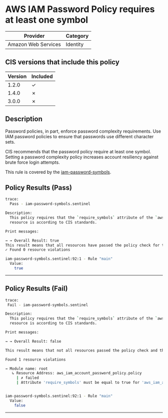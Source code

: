 # AWS IAM Password Policy requires at least one symbol

| Provider            | Category     |
|---------------------|--------------|
| Amazon Web Services | Identity     |

## CIS versions that include this policy

| Version | Included |
|---------|----------|
| 1.2.0   | &check;  |
| 1.4.0   | &cross;  |
| 3.0.0   | &cross;  |

## Description

Password policies, in part, enforce password complexity requirements. Use IAM password policies to ensure that passwords use different character sets.

CIS recommends that the password policy require at least one symbol. Setting a password complexity policy increases account resiliency against brute force login attempts.

This rule is covered by the [iam-password-symbols](https://github.com/hashicorp/policy-library-cis-aws-iam-terraform/blob/main/policies/iam-password-symbols.sentinel).

## Policy Results (Pass)
```bash
trace:
  Pass - iam-password-symbols.sentinel

Description:
  This policy requires that the `require_symbols` attribute of the `aws_iam_account_password_policy` 
  resource is according to CIS standards.

Print messages:

→ → Overall Result: true
This result means that all resources have passed the policy check for the policy iam-password-symbols.
✓ Found 0 resource violations

iam-password-symbols.sentinel:92:1 - Rule "main"
  Value:
    true
```

---

## Policy Results (Fail)
```bash
trace:
 Fail - iam-password-symbols.sentinel

Description:
  This policy requires that the `require_symbols` attribute of the `aws_iam_account_password_policy` 
  resource is according to CIS standards.

Print messages:

→ → Overall Result: false

This result means that not all resources passed the policy check and the protected behavior is not allowed for the policy iam-password-symbols.

Found 1 resource violations

→ Module name: root
   ↳ Resource Address: aws_iam_account_password_policy.policy
     | ✗ failed
     | Attribute 'require_symbols' must be equal to true for 'aws_iam_account_password_policy' resources. Refer to https://docs.aws.amazon.com/securityhub/latest/userguide/iam-controls.html#iam-13 for more details.


iam-password-symbols.sentinel:92:1 - Rule "main"
  Value:
    false
```

---